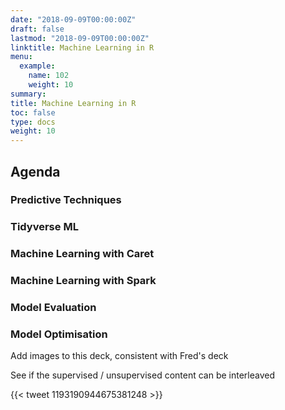 ```yaml
---
date: "2018-09-09T00:00:00Z"
draft: false
lastmod: "2018-09-09T00:00:00Z"
linktitle: Machine Learning in R
menu:
  example:
    name: 102
    weight: 10
summary: 
title: Machine Learning in R
toc: false
type: docs
weight: 10
---
```


## Agenda

### Predictive Techniques

### Tidyverse ML

### Machine Learning with Caret

### Machine Learning with Spark

### Model Evaluation

### Model Optimisation

Add images to this deck, consistent with Fred's deck

See if the supervised / unsupervised content can be interleaved

{{< tweet 1193190944675381248 >}}




